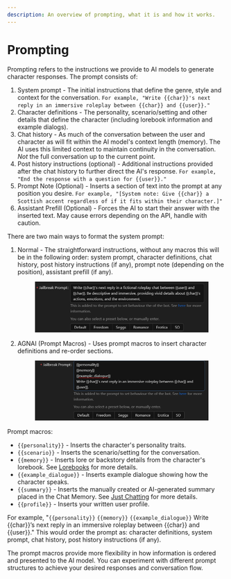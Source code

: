 ```yaml
---
description: An overview of prompting, what it is and how it works.
---
```


# Prompting

Prompting refers to the instructions we provide to AI models to generate character responses. The prompt consists of:

1. System prompt - The initial instructions that define the genre, style and context for the conversation. `For example, "Write {{char}}'s next reply in an immersive roleplay between {{char}} and {{user}}."`
2. Character definitions - The personality, scenario/setting and other details that define the character (including lorebook information and example dialogs).
3. Chat history - As much of the conversation between the user and character as will fit within the AI model's context length (memory). The AI uses this limited context to maintain continuity in the conversation. _Not_ the full conversation up to the current point.
4. Post history instructions (optional) - Additional instructions provided after the chat history to further direct the AI's response. `For example, "End the response with a question for {{user}}."`
5. Prompt Note (Optional) - Inserts a section of text into the prompt at any position you desire. `For example, "[System note: Give {{char}} a Scottish accent regardless of if it fits within their character.]"`
6. Assistant Prefill (Optional) - Forces the AI to start their answer with the inserted text. May cause errors depending on the API, handle with caution.

There are two main ways to format the system prompt:

1.  Normal - The straightforward instructions, without any macros this will be in the following order: system prompt, character definitions, chat history, post history instructions (if any), prompt note (depending on the position), assistant prefill (if any).&#x20;

    <figure><img src="../.gitbook/assets/Screenshot_2023_08_20-13.png" alt=""><figcaption></figcaption></figure>
2.  AGNAI (Prompt Macros) - Uses prompt macros to insert character definitions and re-order sections.&#x20;

    <figure><img src="../.gitbook/assets/Screenshot_2023_08_20-14.png" alt=""><figcaption></figcaption></figure>

Prompt macros:

* `{{personality}}` - Inserts the character's personality traits.
* `{{scenario}}` - Inserts the scenario/setting for the conversation.
* `{{memory}}` - Inserts lore or backstory details from the character's lorebook. See [Lorebooks](lorebooks.md) for more details.
* `{{example_dialogue}}` - Inserts example dialogue showing how the character speaks.
* `{{summary}}` - Inserts the manually created or AI-generated summary placed in the Chat Memory. See [Just Chatting](../the-basics/just-chatting.md) for more details.
* `{{profile}}` - Inserts your written user profile.

For example, "`{{personality}}` `{{memory}}` `{{example_dialogue}}` Write \{{char\}}’s next reply in an immersive roleplay between \{{char\}} and \{{user\}}." This would order the prompt as: character definitions, system prompt, chat history, post history instructions (if any).

The prompt macros provide more flexibility in how information is ordered and presented to the AI model. You can experiment with different prompt structures to achieve your desired responses and conversation flow.
